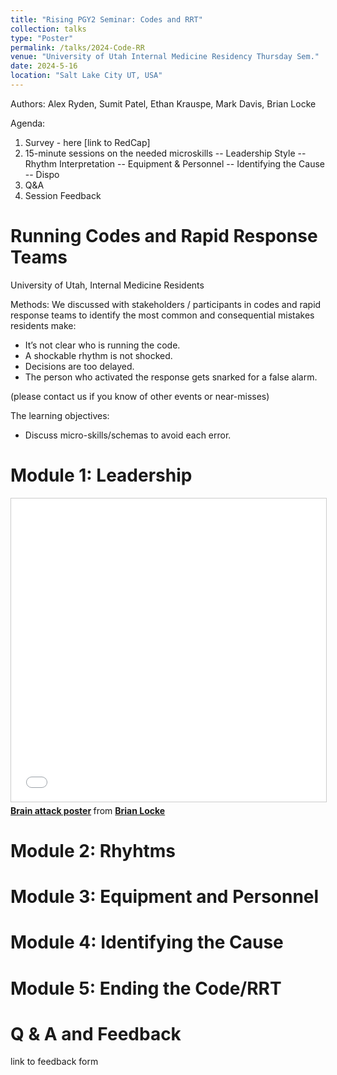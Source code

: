 ```yaml
---
title: "Rising PGY2 Seminar: Codes and RRT"
collection: talks
type: "Poster"
permalink: /talks/2024-Code-RR
venue: "University of Utah Internal Medicine Residency Thursday Sem."
date: 2024-5-16
location: "Salt Lake City UT, USA"
---
```


Authors: Alex Ryden, Sumit Patel, Ethan Krauspe, Mark Davis, Brian Locke

Agenda: 
1. Survey - here [link to RedCap]
2. 15-minute sessions on the needed microskills
-- Leadership Style
-- Rhythm Interpretation
-- Equipment & Personnel
-- Identifying the Cause
-- Dispo
3. Q&A
4. Session Feedback 

Running Codes and Rapid Response Teams 
======
University of Utah, Internal Medicine Residents

Methods: We discussed with stakeholders / participants in codes and rapid response teams to identify the most common and consequential mistakes residents make: 
- It’s not clear who is running the code.
- A shockable rhythm is not shocked.
- Decisions are too delayed.
- The person who activated the response gets snarked for a false alarm.

(please contact us if you know of other events or near-misses)

The learning objectives:
- Discuss micro-skills/schemas to avoid each error.   

Module 1: Leadership
======
<iframe src="//www.slideshare.net/slideshow/embed_code/key/s9G7Ybd4RUEpvH" width="595" height="485" frameborder="0" marginwidth="0" marginheight="0" scrolling="no" style="border:1px solid #CCC; border-width:1px; margin-bottom:5px; max-width: 100%;" allowfullscreen> </iframe> <div style="margin-bottom:5px"> <strong> <a href="//www.slideshare.net/BrianLocke9/brain-attack-poster" title="Brain attack poster" target="_blank">Brain attack poster</a> </strong> from <strong><a href="https://www.slideshare.net/BrianLocke9" target="_blank">Brian Locke </a></strong> </div>

Module 2: Rhyhtms
======

Module 3: Equipment and Personnel
======

Module 4: Identifying the Cause
======

Module 5: Ending the Code/RRT
======


Q & A and Feedback 
======
link to feedback form